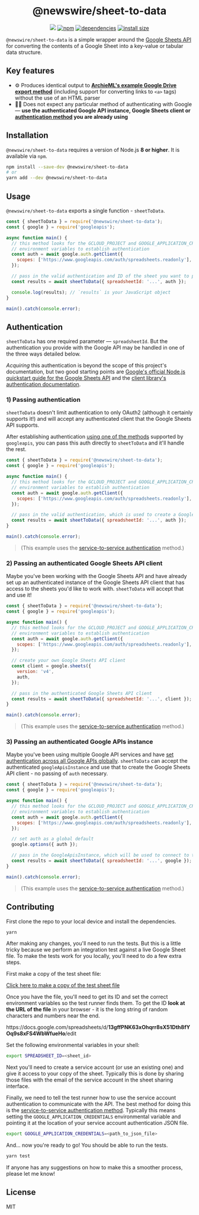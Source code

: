 <h1 align="center">
  @newswire/sheet-to-data
</h1>
<p align="center">
  <a href="https://circleci.com/gh/rdmurphy/sheet-to-data"><img src="https://badgen.net/circleci/github/rdmurphy/sheet-to-data/"></a>
  <a href="https://www.npmjs.org/package/@newswire/sheet-to-data"><img src="https://badgen.net/npm/v/@newswire/sheet-to-data" alt="npm"></a>
  <a href="https://david-dm.org/rdmurphy/sheet-to-data"><img src="https://badgen.net/david/dep/rdmurphy/sheet-to-data" alt="dependencies"></a>
  <a href="https://packagephobia.now.sh/result?p=@newswire/sheet-to-data"><img src="https://badgen.net/packagephobia/install/@newswire/sheet-to-data" alt="install size"></a>
</p>

`@newswire/sheet-to-data` is a simple wrapper around the [Google Sheets API](https://developers.google.com/sheets/api/) for converting the contents of a Google Sheet into a key-value or tabular data structure.

## Key features

- ⚙️ Produces identical output to **[ArchieML's example Google Drive export method](https://github.com/newsdev/archieml-js/tree/master#using-with-google-documents)** (including support for converting links to `<a>` tags) without the use of an HTML parser
- 👩‍🔧 Does not expect any particular method of authenticating with Google — **use the authenticated Google API instance, Google Sheets client or [authentication method](https://github.com/googleapis/google-api-nodejs-client#authentication-and-authorization) you are already using**

## Installation

`@newswire/sheet-to-data` requires a version of Node.js **8 or higher**. It is available via `npm`.

```sh
npm install --save-dev @newswire/sheet-to-data
# or
yarn add --dev @newswire/sheet-to-data
```

## Usage

`@newswire/sheet-to-data` exports a single function - `sheetToData`.

```js
const { sheetToData } = require('@newswire/sheet-to-data');
const { google } = require('googleapis');

async function main() {
  // this method looks for the GCLOUD_PROJECT and GOOGLE_APPLICATION_CREDENTIALS
  // environment variables to establish authentication
  const auth = await google.auth.getClient({
    scopes: ['https://www.googleapis.com/auth/spreadsheets.readonly'],
  });

  // pass in the valid authentication and ID of the sheet you want to process
  const results = await sheetToData({ spreadsheetId: '...', auth });

  console.log(results); // `results` is your JavaScript object
}

main().catch(console.error);
```

## Authentication

`sheetToData` has one required parameter — `spreadsheetId`. But the authentication you provide with the Google API may be handled in one of the three ways detailed below.

_Acquiring_ this authentication is beyond the scope of this project's documentation, but two good starting points are [Google's official Node.js quickstart guide for the Google Sheets API](https://developers.google.com/sheets/api/quickstart/nodejs) and the [client library's authentication documentation](https://github.com/googleapis/google-api-nodejs-client#authentication-and-authorization).

### 1) Passing authentication

`sheetToData` doesn't limit authentication to only OAuth2 (although it certainly supports it!) and will accept any authenticated client that the Google Sheets API supports.

After establishing authentication [using one of the methods](https://github.com/googleapis/google-api-nodejs-client#authentication-and-authorization) supported by `googleapis`, you can pass this auth directly to `sheetToData` and it'll handle the rest.

```js
const { sheetToData } = require('@newswire/sheet-to-data');
const { google } = require('googleapis');

async function main() {
  // this method looks for the GCLOUD_PROJECT and GOOGLE_APPLICATION_CREDENTIALS
  // environment variables to establish authentication
  const auth = await google.auth.getClient({
    scopes: ['https://www.googleapis.com/auth/spreadsheets.readonly'],
  });

  // pass in the valid authentication, which is used to create a Google Sheets API client internally
  const results = await sheetToData({ spreadsheetId: '...', auth });
}

main().catch(console.error);
```

> (This example uses the [service-to-service authentication](https://github.com/googleapis/google-api-nodejs-client#service-to-service-authentication) method.)

### 2) Passing an authenticated Google Sheets API client

Maybe you've been working with the Google Sheets API and have already set up an authenticated instance of the Google Sheets API client that has access to the sheets you'd like to work with. `sheetToData` will accept that and use it!

```js
const { sheetToData } = require('@newswire/sheet-to-data');
const { google } = require('googleapis');

async function main() {
  // this method looks for the GCLOUD_PROJECT and GOOGLE_APPLICATION_CREDENTIALS
  // environment variables to establish authentication
  const auth = await google.auth.getClient({
    scopes: ['https://www.googleapis.com/auth/spreadsheets.readonly'],
  });

  // create your own Google Sheets API client
  const client = google.sheets({
    version: 'v4',
    auth,
  });

  // pass in the authenticated Google Sheets API client
  const results = await sheetToData({ spreadsheetId: '...', client });
}

main().catch(console.error);
```

> (This example uses the [service-to-service authentication](https://github.com/googleapis/google-api-nodejs-client#service-to-service-authentication) method.)

### 3) Passing an authenticated Google APIs instance

Maybe you've been using multiple Google API services and have [set authentication across all Google APIs globally](https://github.com/googleapis/google-api-nodejs-client#setting-global-or-service-level-auth). `sheetToData` can accept the authenticated `googleApisInstance` and use that to create the Google Sheets API client - no passing of `auth` necessary.

```js
const { sheetToData } = require('@newswire/sheet-to-data');
const { google } = require('googleapis');

async function main() {
  // this method looks for the GCLOUD_PROJECT and GOOGLE_APPLICATION_CREDENTIALS
  // environment variables to establish authentication
  const auth = await google.auth.getClient({
    scopes: ['https://www.googleapis.com/auth/spreadsheets.readonly'],
  });

  // set auth as a global default
  google.options({ auth });

  // pass in the GoogleApisInstance, which will be used to connect to the Google Sheets API
  const results = await sheetToData({ spreadsheetId: '...', google });
}

main().catch(console.error);
```

> (This example uses the [service-to-service authentication](https://github.com/googleapis/google-api-nodejs-client#service-to-service-authentication) method.)

## Contributing

First clone the repo to your local device and install the dependencies.

```sh
yarn
```

After making any changes, you'll need to run the tests. But this is a little tricky because we perform an integration test against a live Google Sheet file. To make the tests work for you locally, you'll need to do a few extra steps.

First make a copy of the test sheet file:

[Click here to make a copy of the test sheet file](https://docs.google.com/spreadsheets/d/13gffPNK63xOhqrr8sX51Dth8fYOq9s8xFS4WbWfueHo/copy)

Once you have the file, you'll need to get its ID and set the correct environment variables so the test runner finds them. To get the ID **look at the URL of the file** in your browser - it is the long string of random characters and numbers near the end.

https://<span></span>docs.google.com/spreadsheets/d/**13gffPNK63xOhqrr8sX51Dth8fYOq9s8xFS4WbWfueHo**/edit

Set the following environmental variables in your shell:

```sh
export SPREADSHEET_ID=<sheet_id>
```

Next you'll need to create a service account (or use an existing one) and give it access to your copy of the sheet. Typically this is done by sharing those files with the email of the service account in the sheet sharing interface.

Finally, we need to tell the test runner how to use the service account authentication to communicate with the API. The best method for doing this is the [service-to-service authentication method](https://github.com/googleapis/google-api-nodejs-client#service-to-service-authentication). Typically this means setting the `GOOGLE_APPLICATION_CREDENTIALS` environmental variable and pointing it at the location of your service account authentication JSON file.

```sh
export GOOGLE_APPLICATION_CREDENTIALS=<path_to_json_file>
```

And... now you're ready to go! You should be able to run the tests.

```sh
yarn test
```

If anyone has any suggestions on how to make this a smoother process, please let me know!

## License

MIT
